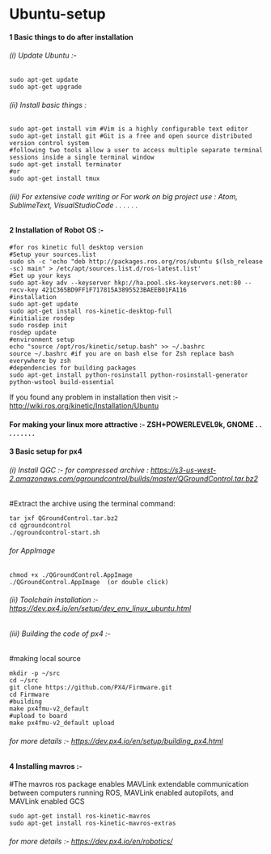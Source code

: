 # Ubuntu-setup
#### 1 Basic things to do after installation
###### (i) Update Ubuntu :-
```shell
sudo apt-get update
sudo apt-get upgrade
```
###### (ii) Install basic things :
```shell
sudo apt-get install vim #Vim is a highly configurable text editor
sudo apt-get install git #Git is a free and open source distributed version control system
#following two tools allow a user to access multiple separate terminal sessions inside a single terminal window
sudo apt-get install terminator
#or
sudo apt-get install tmux
```
###### (iii) For extensive code writing or For work on big project use : Atom, SublimeText, VisualStudioCode . . . . . . 
#### 2 Installation of Robot OS :- 
```shell
#for ros kinetic full desktop version
#Setup your sources.list
sudo sh -c 'echo "deb http://packages.ros.org/ros/ubuntu $(lsb_release -sc) main" > /etc/apt/sources.list.d/ros-latest.list'
#Set up your keys
sudo apt-key adv --keyserver hkp://ha.pool.sks-keyservers.net:80 --recv-key 421C365BD9FF1F717815A3895523BAEEB01FA116
#installation
sudo apt-get update
sudo apt-get install ros-kinetic-desktop-full
#initialize rosdep
sudo rosdep init
rosdep update
#environment setup
echo "source /opt/ros/kinetic/setup.bash" >> ~/.bashrc
source ~/.bashrc #if you are on bash else for Zsh replace bash everywhere by zsh
#dependencies for building packages
sudo apt-get install python-rosinstall python-rosinstall-generator python-wstool build-essential
```
If you found any problem in installation then visit :- <http://wiki.ros.org/kinetic/Installation/Ubuntu>
#### For making your linux more attractive :- ZSH+POWERLEVEL9k, GNOME . . . . . . . . . 
#### 3 Basic setup for px4
###### (i) Install QGC :- for compressed archive : <https://s3-us-west-2.amazonaws.com/qgroundcontrol/builds/master/QGroundControl.tar.bz2>
#Extract the archive using the terminal command:
```shell
tar jxf QGroundControl.tar.bz2
cd qgroundcontrol
./qgroundcontrol-start.sh
```
###### for AppImage
```shell
chmod +x ./QGroundControl.AppImage
./QGroundControl.AppImage  (or double click)
```
###### (ii) Toolchain installation :- <https://dev.px4.io/en/setup/dev_env_linux_ubuntu.html>
###### (iii) Building the code of px4 :-
#making local source
```shell
mkdir -p ~/src
cd ~/src
git clone https://github.com/PX4/Firmware.git
cd Firmware
#building
make px4fmu-v2_default
#upload to board
make px4fmu-v2_default upload
```
###### for more details :- <https://dev.px4.io/en/setup/building_px4.html>
#### 4 Installing mavros :-
#The mavros ros package enables MAVLink extendable communication between computers running ROS, MAVLink enabled autopilots, and MAVLink enabled GCS
```shell
sudo apt-get install ros-kinetic-mavros
sudo apt-get install ros-kinetic-mavros-extras
```
###### for more details :- <https://dev.px4.io/en/robotics/>
